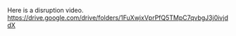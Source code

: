 Here is a disruption video. 
https://drive.google.com/drive/folders/1FuXwjxVprPfQ5TMpC7qvbgJ3j0ivjddX
